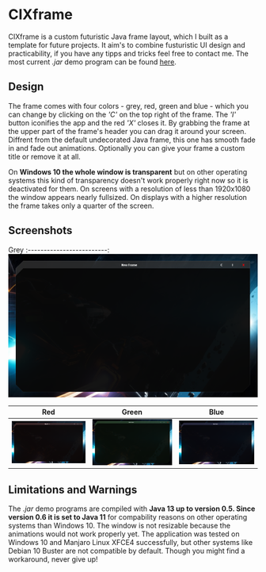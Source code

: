 # CIXframe
 CIXframe is a custom futuristic Java frame layout, which I built as a template for future projects. It aim's to combine fusturistic UI design and practicability, if you have any tipps and tricks feel free to contact me. The most current *.jar* demo program can be found [here](/CIXframe/cix_v0.7.jar).
 
## Design
 The frame comes with four colors - grey, red, green and blue - which you can change by clicking on the *'C'* on the top right of the frame. The *'I'* button iconifies the app and the  red *'X'* closes it. By grabbing the frame at the upper part of the frame's header you can drag it around your screen. Diffrent from the default undecorated Java frame, this one has smooth fade in and fade out animations. Optionally you can give your frame a custom title or remove it at all.
 
 On **Windows 10 the whole window is transparent** but on other operating systems this kind of transparency doesn't work properly right now so it is deactivated for them. On screens with a resolution of less than 1920x1080 the window appears nearly fullsized. On displays with a higher resolution the frame takes only a quarter of the screen.
 
## Screenshots
 Grey
 :-------------------------:
 ![Grey](/CIXframe/screenshots/cix_v0.7_grey.png?raw=true "on Windows 10")
 
 Red | Green | Blue
:-------------------------:|:-------------------------:|:-------------------------:
 ![Red](/CIXframe/screenshots/cix_v0.7_red.png?raw=true "on Windows 10") | ![Green](/CIXframe/screenshots/cix_v0.7_green.png?raw=true "on Windows 10")| ![Blue](/CIXframe/screenshots/cix_v0.7_blue.png?raw=true "on Windows 10")
 
## Limitations and Warnings
 The *.jar* demo programs are compiled with **Java 13 up to version 0.5. Since version 0.6 it is set to Java 11** for compability reasons on other operating systems than Windows 10. The window is not resizable because the animations would not work properly yet. The application was tested on Windows 10 and Manjaro Linux XFCE4 successfully, but other systems like Debian 10 Buster are not compatible by default. Though you might find a workaround, never give up!
